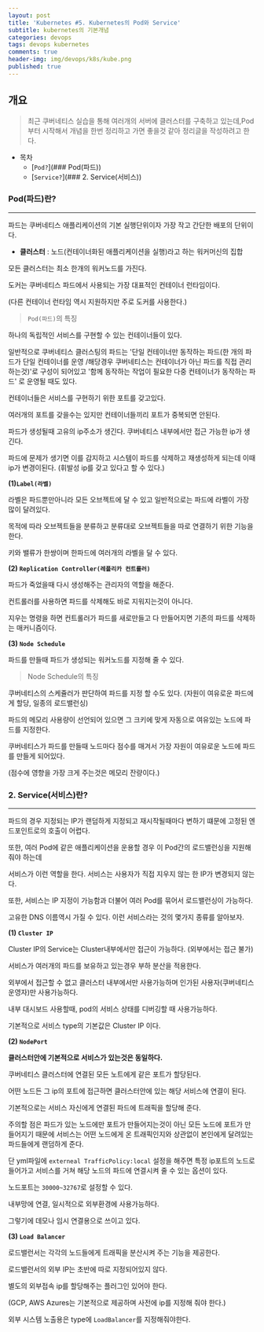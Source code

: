 ```yaml
---
layout: post
title: 'Kubernetes #5. Kubernetes의 Pod와 Service'
subtitle: kubernetes의 기본개념
categories: devops
tags: devops kubernetes
comments: true
header-img: img/devops/k8s/kube.png
published: true
---
```


## 개요
> 최근 쿠버네티스 실습을 통해 여러개의 서버에 클러스터를 구축하고 있는데,Pod부터 시작해서 개념을 한번 정리하고 가면 좋을것 같아 정리글을 작성하려고 한다.

- 목차
    - [`Pod?`](### Pod(파드)) 
    - [`Service?`](### 2. Service(서비스))


### Pod(파드)란?

---
파드는 쿠버네티스 애플리케이션의 기본 실행단위이자 가장 작고 간단한 배포의 단위이다.

* **클러스터** : 노드(컨테이너화된 애플리케이션을 실행)라고 하는 워커머신의 집합

모든 클러스터는 최소 한개의 워커노드를 가진다. 

도커는 쿠버네티스 파드에서 사용되는 가장 대표적인 컨테이너 런타임이다. 

(다른 컨테이너 런타임 역시 지원하지만 주로 도커를 사용한다.)


> `Pod(파드)`의 특징

하나의 독립적인 서비스를 구현할 수 있는 컨테이너들이 있다.

일반적으로 쿠버네티스 클러스팅의 파드는 '단일 컨테이너만 동작하는 파드(한 개의 파드가 단일 컨테이너를 운영 /해당경우 쿠버네티스는 컨테이너가 아닌 파드를 직접 관리하는것)'로 구성이 되어있고 '함께 동작하는 작업이 필요한 다중 컨테이너가 동작하는 파드' 로 운영될 때도 있다.

컨테이너들은 서비스를 구현하기 위한 포트를 갖고있다.

여러개의 포트를 갖을수는 있지만 컨테이너들끼리 포트가 중복되면 안된다.

파드가 생성될때 고유의 ip주소가 생긴다. 쿠버네티스 내부에서만 접근 가능한 ip가 생긴다.

파드에 문제가 생기면 이를 감지하고 시스템이 파드를 삭제하고 재생성하게 되는데 이때 ip가 변경이된다.
(휘발성 ip를 갖고 있다고 할 수 있다.)






**(1)`Label(라벨)`**

라벨은 파드뿐만아니라 모든 오브젝트에 달 수 있고 일반적으로는 파드에 라벨이 가장 많이 달려있다.

목적에 따라 오브젝트들을 분류하고 분류대로 오브젝트들을 따로 연결하기 위한 기능을 한다.

키와 밸류가 한쌍이며 한파드에 여러개의 라벨을 달 수 있다.



**(2) `Replication Controller(레플리카 컨트롤러)`**

파드가 죽었을때 다시 생성해주는 관리자의 역할을 해준다.

컨트롤러를 사용하면 파드를 삭제해도 바로 지워지는것이 아니다.

지우는 명령을 하면 컨트롤러가 파드를 새로만들고 다 만들어지면 기존의 파드를 삭제하는 매커니즘이다.





**(3) `Node Schedule`**

파드를 만들때 파드가 생성되는 워커노드를 지정해 줄 수 있다.

> Node Schedule의 특징

쿠버네티스의 스케쥴러가 판단하여 파드를 지정 할 수도 있다. (자원이 여유로운 파드에게 할당, 일종의 로드밸런싱)

파드의 메모리 사용량이 선언되어 있으면 그 크키에 맞게 자동으로 여유있는 노드에 파드를 지정한다.

쿠버네티스가 파드를 만들때 노드마다 점수를 매겨서 가장 자원이 여유로운 노드에 파드를 만들게 되어있다.

(점수에 영향을 가장 크게 주는것은 메모리 잔량이다.)








### 2. Service(서비스)란?

---
파드의 경우 지정되는 IP가 랜덤하게 지정되고 재시작될때마다 변하기 떄문에 고정된 엔드포인트로의 호출이 어렵다.

또한, 여러 Pod에 같은 애플리케이션을 운용할 경우 이 Pod간의 로드밸런싱을 지원해줘야 하는데

서비스가 이런 역할을 한다. 서비스는 사용자가 직접 지우지 않는 한 IP가 변경되지 않는다.

또한, 서비스는 IP 지정이 가능함과 더불어 여러 Pod를 묶어서 로드밸런싱이 가능하다.

고유한 DNS 이름역시 가질 수 있다. 이런 서비스라는 것의 몇가지 종류를 알아보자.



**(1) `Cluster IP`**


Cluster IP의 Service는 Cluster내부에서만 접근이 가능하다. (외부에서는 접근 불가)

서비스가 여러개의 파드를 보유하고 있는경우 부하 분산을 적용한다.

외부에서 접근할 수 없고 클러스터 내부에서만 사용가능하며 인가된 사용자(쿠버네티스 운영자)만 사용가능하다.

내부 대시보드 사용할때, pod의 서비스 상태를 디버깅할 때 사용가능하다.

기본적으로 서비스 type의 기본값은 Cluster IP 이다.


**(2) `NodePort`**



**클러스터안에 기본적으로 서비스가 있는것은 동일하다.**



쿠버네티스 클러스터에 연결된 모든 노트에게 같은 포트가 할당된다.

어떤 노드든 그 ip의 포트에 접근하면 클러스터안에 있는 해당 서비스에 연결이 된다.

기본적으로는 서비스 자신에게 연결된 파드에 트래픽을 할당해 준다.

주의할 점은 파드가 있는 노드에만 포트가 만들어지는것이 아닌 모든 노드에 포트가 만들어지기 때문에 서비스는 어떤 노드에게 온 트래픽인지와 상관없이 본인에게 
달려있는 파드들에게 랜덤하게 준다. 

단 yml파일에 `externeal TrafficPolicy:local` 설정을 해주면 특정 ip포트의 노드로 들어가고 서비스를 거쳐 해당 노드의 파드에 연결시켜 줄 수 있는 옵션이 있다.


노드포트는 `30000~32767`로 설정할 수 있다.

내부망에 연결, 일시적으로 외부환경에 사용가능하다.

그렇기에 데모나 임시 연결용으로 쓰이고 있다.




**(3) `Load Balancer`**

로드밸런서는 각각의 노드들에게 트래픽을 분산시켜 주는 기능을 제공한다.

로드밸런서의 외부 IP는 초반에 따로 지정되어있지 않다. 

별도의 외부접속 ip를 할당해주는 플러그인 있어야 한다.

(GCP, AWS Azures는 기본적으로 제공하며 사전에 ip를 지정해 줘야 한다.)

외부 시스템 노출용은 type에 `LoadBalancer`를 지정해줘야한다.
